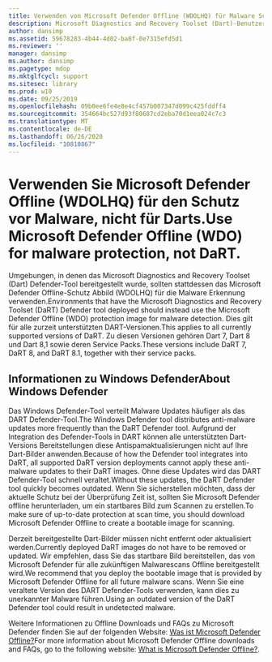 ```yaml
---
title: Verwenden von Microsoft Defender Offline (WDOLHQ) für Malware Schutz nicht Dart
description: Microsoft Diagnostics and Recovery Toolset (Dart)-Benutzer sollten Microsoft Defender Offline (WDOLHQ) zur Erkennung von Malware verwenden
author: dansimp
ms.assetid: 59678283-4b44-4d02-ba8f-0e7315efd5d1
ms.reviewer: ''
manager: dansimp
ms.author: dansimp
ms.pagetype: mdop
ms.mktglfcycl: support
ms.sitesec: library
ms.prod: w10
ms.date: 09/25/2019
ms.openlocfilehash: 09b0ee6fe4e8e4cf457b007347d099c425fddff4
ms.sourcegitcommit: 354664bc527d93f80687cd2eba70d1eea024c7c3
ms.translationtype: MT
ms.contentlocale: de-DE
ms.lasthandoff: 06/26/2020
ms.locfileid: "10810867"
---
```

<!-- was:
# Microsoft Diagnostics and Recovery Toolset (DaRT) users should use Microsoft Defender Offline (WDO) for malware detection-->
# <span data-ttu-id="96e41-103">Verwenden Sie Microsoft Defender Offline (WDOLHQ) für den Schutz vor Malware, nicht für Darts.</span><span class="sxs-lookup"><span data-stu-id="96e41-103">Use Microsoft Defender Offline (WDO) for malware protection, not DaRT.</span></span>

<span data-ttu-id="96e41-104">Umgebungen, in denen das Microsoft Diagnostics and Recovery Toolset (Dart) Defender-Tool bereitgestellt wurde, sollten stattdessen das Microsoft Defender Offline-Schutz Abbild (WDOLHQ) für die Malware Erkennung verwenden.</span><span class="sxs-lookup"><span data-stu-id="96e41-104">Environments that have the Microsoft Diagnostics and Recovery Toolset (DaRT) Defender tool deployed should instead use the Microsoft Defender Offline (WDO) protection image for malware detection.</span></span> <span data-ttu-id="96e41-105">Dies gilt für alle zurzeit unterstützten DART-Versionen.</span><span class="sxs-lookup"><span data-stu-id="96e41-105">This applies to all currently supported versions of DaRT.</span></span> <span data-ttu-id="96e41-106">Zu diesen Versionen gehören Dart 7, Dart 8 und Dart 8,1 sowie deren Service Packs.</span><span class="sxs-lookup"><span data-stu-id="96e41-106">These versions include DaRT 7, DaRT 8, and DaRT 8.1, together with their service packs.</span></span>

## <span data-ttu-id="96e41-107">Informationen zu Windows Defender</span><span class="sxs-lookup"><span data-stu-id="96e41-107">About Windows Defender</span></span>


<span data-ttu-id="96e41-108">Das Windows Defender-Tool verteilt Malware Updates häufiger als das DART Defender-Tool.</span><span class="sxs-lookup"><span data-stu-id="96e41-108">The Windows Defender tool distributes anti-malware updates more frequently than the DaRT Defender tool.</span></span> <span data-ttu-id="96e41-109">Aufgrund der Integration des Defender-Tools in DART können alle unterstützten Dart-Versions Bereitstellungen diese Antispamaktualisierungen nicht auf Ihre Dart-Bilder anwenden.</span><span class="sxs-lookup"><span data-stu-id="96e41-109">Because of how the Defender tool integrates into DaRT, all supported DaRT version deployments cannot apply these anti-malware updates to their DaRT images.</span></span> <span data-ttu-id="96e41-110">Ohne diese Updates wird das DART Defender-Tool schnell veraltet.</span><span class="sxs-lookup"><span data-stu-id="96e41-110">Without these updates, the DaRT Defender tool quickly becomes outdated.</span></span> <span data-ttu-id="96e41-111">Wenn Sie sicherstellen möchten, dass der aktuelle Schutz bei der Überprüfung Zeit ist, sollten Sie Microsoft Defender offline herunterladen, um ein startbares Bild zum Scannen zu erstellen.</span><span class="sxs-lookup"><span data-stu-id="96e41-111">To make sure of up-to-date protection at scan time, you should download Microsoft Defender Offline to create a bootable image for scanning.</span></span>

<span data-ttu-id="96e41-112">Derzeit bereitgestellte Dart-Bilder müssen nicht entfernt oder aktualisiert werden.</span><span class="sxs-lookup"><span data-stu-id="96e41-112">Currently deployed DaRT images do not have to be removed or updated.</span></span> <span data-ttu-id="96e41-113">Wir empfehlen, dass Sie das startbare Bild bereitstellen, das von Microsoft Defender für alle zukünftigen Malwarescans Offline bereitgestellt wird.</span><span class="sxs-lookup"><span data-stu-id="96e41-113">We recommend that you deploy the bootable image that is provided by Microsoft Defender Offline for all future malware scans.</span></span> <span data-ttu-id="96e41-114">Wenn Sie eine veraltete Version des DART Defender-Tools verwenden, kann dies zu unerkannter Malware führen.</span><span class="sxs-lookup"><span data-stu-id="96e41-114">Using an outdated version of the DaRT Defender tool could result in undetected malware.</span></span>

<span data-ttu-id="96e41-115">Weitere Informationen zu Offline Downloads und FAQs zu Microsoft Defender finden Sie auf der folgenden Website: [Was ist Microsoft Defender Offline?](https://go.microsoft.com/fwlink/p/?LinkId=394127)</span><span class="sxs-lookup"><span data-stu-id="96e41-115">For more information about Microsoft Defender Offline downloads and FAQs, go to the following website: [What is Microsoft Defender Offline?](https://go.microsoft.com/fwlink/p/?LinkId=394127).</span></span>

 

 





